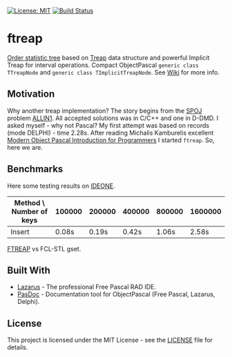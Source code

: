 [![License: MIT](https://img.shields.io/badge/License-MIT-yellow.svg)](https://opensource.org/licenses/MIT)
[![Build Status](https://travis-ci.org/JulStrat/ftreap.svg?branch=devop)](https://travis-ci.org/JulStrat/ftreap)

# ftreap

[Order statistic tree](https://en.wikipedia.org/wiki/Order_statistic_tree) based on [Treap](https://en.wikipedia.org/wiki/Treap) data structure and 
powerful Implicit Treap for interval operations.
Compact ObjectPascal ```generic class TTreapNode``` and ```generic class TImplicitTreapNode```.
See [Wiki](https://github.com/JulStrat/ftreap/wiki) for more info.

## Motivation

Why another treap implementation? The story begins from the [SPOJ](https://www.spoj.com/) problem [ALLIN1](https://www.spoj.com/problems/ALLIN1/). 
All accepted solutions was in C/C++ and one in D-DMD. I asked myself - why not Pascal? 
My first attempt was based on records (mode DELPHI) - time 2.28s. 
After reading Michalis Kamburelis excellent [Modern Object Pascal Introduction for Programmers](https://castle-engine.io/modern_pascal_introduction.html) I started ```ftreap```.
So, here we are.

## Benchmarks

Here some testing results on [IDEONE](https://ideone.com/0YvvRx).

| Method \ Number of keys | 100000 | 200000 | 400000 | 800000 | 1600000 |
| ----------------------- | ------ | ------ | ------ | ------ | ------- |
| Insert                  | 0.08s  | 0.19s  | 0.42s  | 1.06s  | 2.58s   |

[FTREAP](http://tpcg.io/bWiG94) vs FCL-STL gset.

## Built With

* [Lazarus](https://www.lazarus-ide.org/) - The professional Free Pascal RAD IDE.
* [PasDoc](https://github.com/pasdoc/pasdoc) - Documentation tool for ObjectPascal (Free Pascal, Lazarus, Delphi).

## License

This project is licensed under the MIT License - see the [LICENSE](LICENSE) file for details.
